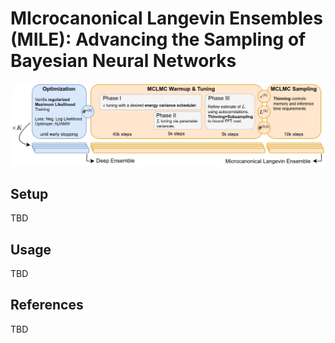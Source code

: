 # MIcrocanonical Langevin Ensembles (MILE): Advancing the Sampling of Bayesian Neural Networks

![Flowchart](flowchart.png)

## Setup

TBD

## Usage

TBD

## References

TBD